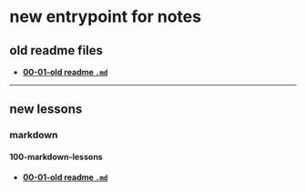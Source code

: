 # new entrypoint for notes

## old readme files

* **[00-01-old readme `.md`](old-README.md)**
---

## new lessons

### markdown

#### 100-markdown-lessons
* **[00-01-old readme `.md`](old-README.md)**
